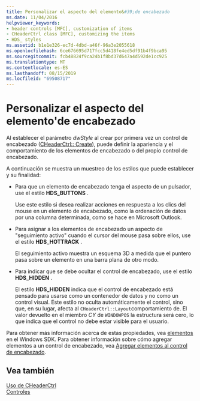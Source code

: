 ```yaml
---
title: Personalizar el aspecto del elemento&#39;de encabezado
ms.date: 11/04/2016
helpviewer_keywords:
- header controls [MFC], customization of items
- CHeaderCtrl class [MFC], customizing the items
- HDS_ styles
ms.assetid: b1e1e326-ec7d-4dbd-a46f-96a3e2055618
ms.openlocfilehash: 6ce676695d717fcc5d418fe4ed5df91b4f9bca95
ms.sourcegitcommit: fcb48824f9ca24b1f8bd37d647a4d592de1cc925
ms.translationtype: MT
ms.contentlocale: es-ES
ms.lasthandoff: 08/15/2019
ms.locfileid: "69508717"
---
```

# <a name="customizing-the-header-item39s-appearance"></a>Personalizar el aspecto del elemento&#39;de encabezado

Al establecer el parámetro *dwStyle* al crear por primera vez un control de encabezado ([CHeaderCtrl:: Create](../mfc/reference/cheaderctrl-class.md#create)), puede definir la apariencia y el comportamiento de los elementos de encabezado o del propio control de encabezado.

A continuación se muestra un muestreo de los estilos que puede establecer y su finalidad:

- Para que un elemento de encabezado tenga el aspecto de un pulsador, use el estilo **HDS_BUTTONS** .

   Use este estilo si desea realizar acciones en respuesta a los clics del mouse en un elemento de encabezado, como la ordenación de datos por una columna determinada, como se hace en Microsoft Outlook.

- Para asignar a los elementos de encabezado un aspecto de "seguimiento activo" cuando el cursor del mouse pasa sobre ellos, use el estilo **HDS_HOTTRACK** .

   El seguimiento activo muestra un esquema 3D a medida que el puntero pasa sobre un elemento en una barra plana de otro modo.

- Para indicar que se debe ocultar el control de encabezado, use el estilo **HDS_HIDDEN** .

   El estilo **HDS_HIDDEN** indica que el control de encabezado está pensado para usarse como un contenedor de datos y no como un control visual. Este estilo no oculta automáticamente el control, sino que, en su lugar, afecta al `CHeaderCtrl::Layout`comportamiento de. El valor devuelto en el miembro *CY* de `WINDOWPOS` la estructura será cero, lo que indica que el control no debe estar visible para el usuario.

Para obtener más información acerca de estas propiedades, vea [elementos](/windows/win32/Controls/header-controls) en el Windows SDK. Para obtener información sobre cómo agregar elementos a un control de encabezado, vea [Agregar elementos al control de encabezado](../mfc/adding-items-to-the-header-control.md).

## <a name="see-also"></a>Vea también

[Uso de CHeaderCtrl](../mfc/using-cheaderctrl.md)<br/>
[Controles](../mfc/controls-mfc.md)
